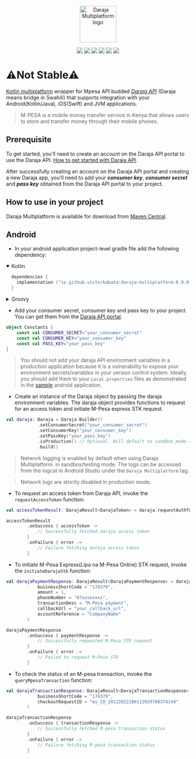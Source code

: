 <p align="center"><img src="assets/logo.png" alt="Daraja Multiplatform logo" height="100px"></p>

<p align="center">
<img  src="https://img.shields.io/badge/-ANDROID-3AA335?logo=android&logoColor=white&style=for-the-badge">
<img  src="https://img.shields.io/badge/-IOS-3AA335?logo=ios&logoColor=white&style=for-the-badge">
<img  src="https://img.shields.io/badge/-WINDOWS-CCCCCC?logo=windows&logoColor=606060&style=for-the-badge">
<img  src="https://img.shields.io/badge/-LINUX-CCCCCC?logo=linux&logoColor=606060&style=for-the-badge">
<img  src="https://img.shields.io/badge/-MACOS-CCCCCC?logo=apple&logoColor=606060&style=for-the-badge">
<img  src="https://img.shields.io/badge/-WEB-CCCCCC?logo=javascript&logoColor=606060&style=for-the-badge">
</p>

# ⚠️Not Stable⚠️

[Kotlin multiplatform](https://kotlinlang.org/docs/multiplatform.html) wrapper for Mpesa API budded [_Daraja API_](https://developer.safaricom.co.ke/) (Daraja means bridge in Swahili) that supports integration with your Android(Kotlin/Java), iOS(Swift) and JVM applications.
> M-PESA is a mobile money transfer service in Kenya that allows users to store and transfer money through their mobile phones.

## Prerequisite

To get started, you’ll need to create an account on the Daraja API portal to use the Daraja API. [How to get started with Daraja API](https://developer.safaricom.co.ke/Documentation).

After successfully creating an account on the Daraja API portal and creating a new Daraja app, you’ll need to add your ___consumer key___, ___consumer secret___ and ___pass key___ obtained from the Daraja API portal to your project.

## How to use in your project

Daraja Multiplatform is available for download from [Maven Central](https://mvnrepository.com/repos/central).

## Android

- In your android application project-level gradle file add the following dependency:

<details open>
<summary>Kotlin</summary>

```Kotlin
  dependencies {
    implementation ("io.github.victorkabata:daraja-multiplatform:0.9.0")
  }
```

</details>
  
<details>
<summary>Groovy</summary>

```Groovy
  dependencies {
    implementation 'io.github.victorkabata:daraja-multiplatform:0.9.0'
  }
 ```

 </details>

- Add your consumer secret, consumer key and pass key to your project. You can get them from the [Daraja API portal](https://developer.safaricom.co.ke/MyApps).

```Kotlin
object Constants {
    const val CONSUMER_SECRET="your_consumer_secret"
    const val CONSUMER_KEY="your_consumer_key"
    const val PASS_KEY="your_pass_key"
}
```

> You should not add your daraja API environment variables in a production application because it is a vulnerability to expose your environment secrets/variables in your version control system. Ideally, you should add them to your `Local.properties` files as demonstrated in the [sample](https://github.com/VictorKabata/DarajaMultiplatform/tree/main/app-android) android application.

- Create an instance of the Daraja object by passing the daraja environment variables. The daraja object provides functions to request for an access token and initiate M-Pesa express STK request.

```Kotlin
val daraja: Daraja = Daraja.Builder()
            .setConsumerSecret("your_consumer_secret")
            .setConsumerKey("your_consumer_key")
            .setPassKey("your_pass_key")
            .isProduction() // Optional. Will default to sandbox_mode = true
            .build()
```

> Network logging is enabled by default when using Daraja Multiplatform. in sandbox/testing mode. The logs can be accessed from the logcat in Android Studio under the `Daraja Multiplatform` tag.

> Network logs are strictly disabled in production mode.

- To request an access token from Daraja API, invoke the `requestAccessToken` function:

```Kotlin
val accessTokenResult: DarajaResult<DarajaToken> = daraja.requestAuthToken()

accessTokenResult
        .onSuccess { accessToken ->
            // Successfully fetched daraja access token
        }
        .onFailure { error ->
            // Failure fetching daraja access token
        }
```

- To initiate M-Pesa Express(Lipa na M-Pesa Online) STK request, invoke the `initiateDarajaStk` function:

```Kotlin
val darajaPaymentResponse: DarajaResult<DarajaPaymentResponse> = daraja.initiateDarajaStk(
            businessShortCode = "174379",
            amount = 1,
            phoneNumber = "07xxxxxxxx",
            transactionDesc = "M-Pesa payment",
            callbackUrl = "your_callback_url",
            accountReference = "CompanyName"
        )

darajaPaymentResponse
        .onSuccess { paymentResponse ->
            // Successfully requested M-Pesa STK request
        }
        .onFailure { error ->
            // Failed to request M-Pesa STK
        }
```

- To check the status of an M-pesa transaction, invoke the `queryMpesaTransaction` function:

```Kotlin
val darajaTransactionResponse: DarajaResult<DarajaTransactionResponse> = daraja.queryMpesaTransaction(
            businessShortCode = "174379",
            checkoutRequestID = "ws_CO_20122022180112029708374149"
        )

darajaTransactionResponse
        .onSuccess { transactionResponse ->
            // Successfully fetched M-pesa transaction status
        }
        .onFailure { error ->
            // Failure fetching M-pesa transaction status
        }
```
